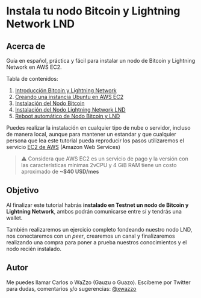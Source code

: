 # Instala tu nodo Bitcoin y Lightning Network LND

## Acerca de

Guía en español, práctica y fácil para instalar un nodo de Bitcoin y Lightning Network en AWS EC2.

Tabla de contenidos:

1. [Introducción Bitcoin y Lightning Network](/1-introduccion-bitcoin-y-lightning-network.md)
2. [Creando una instancia Ubuntu en AWS EC2](/2-creando-una-instancia-ubuntu-en-aws-ec2.md)
3. [Instalación del Nodo Bitcoin](/3-instalacion-del-nodo-bitcoin.md)
4. [Instalación del Nodo Lightning Network LND](/4-instalacion-del-nodo-lightning-network.md)
5. [Reboot automático de Nodo Bitcoin y LND](/5-reboot-de-nodos.md)
<!-- 6. [Fondeo y pago de factura con tu nodo LND](#fund) -->
<!-- 7. [Conclusiones](#fund) -->

Puedes realizar la instalación en cualquier tipo de nube o servidor, incluso de manera local, aunque para mantener un estandar y que cualquier persona que lea este tutorial pueda reproducir los pasos utilizaremos el servicio [EC2 de AWS](https://aws.amazon.com/es/ec2/) (Amazon Web Services)

> ⚠️ Considera que AWS EC2 es un servicio de pago y la versión con las características mínimas 2vCPU y 4 GiB RAM tiene un costo aproximado de **~$40 USD/mes**

## Objetivo

Al finalizar este tutorial habrás **instalado en Testnet un nodo de Bitcoin y Lightning Network**, ambos podrán comunicarse entre sí y tendrás una wallet.

También realizaremos un ejercicio completo fondeando nuestro nodo LND, nos conectaremos con un *peer*, crearemos un canal y finalizaremos realizando una compra para poner a prueba nuestros conocimientos y el nodo recién instalado.

## Autor
Me puedes llamar Carlos o WaZzo (Gauzu o Guazo). Escíbeme por Twitter para dudas, comentarios y/o sugerencias: [@xwazzo](https://twitter.com/xWazzo)